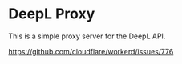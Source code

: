 # DeepL Proxy

This is a simple proxy server for the DeepL API.

<https://github.com/cloudflare/workerd/issues/776>
